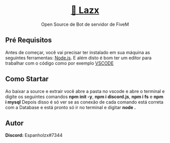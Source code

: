 <h1 align="center">
    <a href="https://github.com/Espanholzx/Lazx">🎈 Lazx</a>
</h1>
<p align="center">Open Source de Bot de servidor de FiveM</p>

## Pré Requisitos
Antes de começar, você vai precisar ter instalado em sua máquina as seguintes ferramentas:
[Node.js](https://nodejs.org/en/).
E além disto é bom ter um editor para trabalhar com o código como por exemplo [VSCODE](https://code.visualstudio.com/)

## Como Startar 
Ao baixar a source e extrair você abre a pasta no vscode e abre o terminal e digite os seguintes comandos **npm init -y**, **npm i discord.js**, **npm i fs** e **npm i mysql** Depois disso é só ver se as conexão de cada comando está correta com a Database e está pronto só ir no terminal e digitar **node .**

## Autor
**Discord:** Espanholzx#7344

